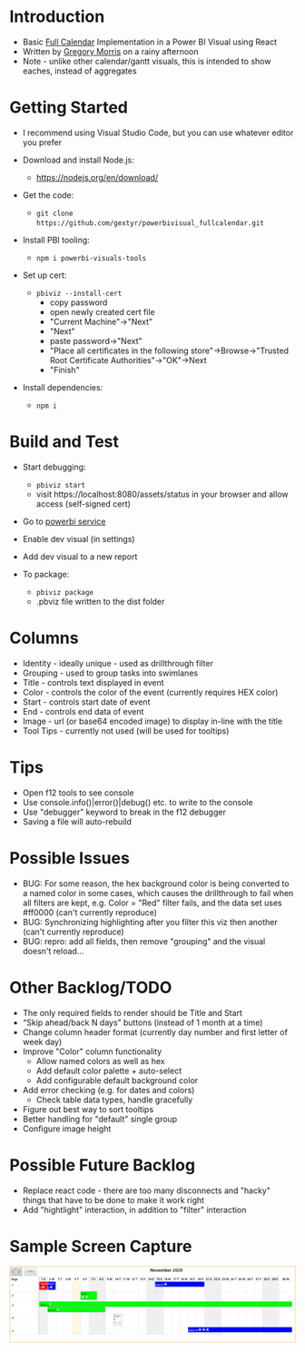 # Introduction 
* Basic [Full Calendar](https://fullcalendar.io/) Implementation in a Power BI Visual using React
* Written by [Gregory Morris](mailto:gmorris@microsoft.com) on a rainy afternoon
* Note - unlike other calendar/gantt visuals, this is intended to show eaches, instead of aggregates

# Getting Started
* I recommend using Visual Studio Code, but you can use whatever editor you prefer
* Download and install Node.js:
    * https://nodejs.org/en/download/
* Get the code: 
    * ```git clone https://github.com/gextyr/powerbivisual_fullcalendar.git```
* Install PBI tooling:
    * ```npm i powerbi-visuals-tools```

* Set up cert: 
    * ```pbiviz --install-cert```
        * copy password
        * open newly created cert file
        * "Current Machine"->"Next"
        * "Next"
        * paste password->"Next"
        * "Place all certificates in the following store"->Browse->"Trusted Root Certificate Authorities"->"OK"->Next
        * "Finish"

* Install dependencies:
    * ```npm i```

# Build and Test
* Start debugging:
    * ```pbiviz start```
    * visit https://localhost:8080/assets/status in your browser and allow access (self-signed cert)

* Go to [powerbi service](https://www.powerbi.com)
* Enable dev visual (in settings)
* Add dev visual to a new report

* To package:
    * ```pbiviz package```
    * .pbviz file written to the dist folder

# Columns
* Identity - ideally unique - used as drillthrough filter
* Grouping - used to group tasks into swimlanes
* Title - controls text displayed in event
* Color - controls the color of the event (currently requires HEX color)
* Start - controls start date of event
* End - controls end data of event
* Image - url (or base64 encoded image) to display in-line with the title
* Tool Tips - currently not used (will be used for tooltips)

# Tips
* Open f12 tools to see console
* Use console.info()|error()|debug() etc. to write to the console
* Use "debugger" keyword to break in the f12 debugger
* Saving a file will auto-rebuild

# Possible Issues
* BUG: For some reason, the hex background color is being converted to a named color in some cases, which causes the drillthrough to fail when all filters are kept, e.g. Color = "Red" filter fails, and the data set uses #ff0000 (can't currently reproduce)
* BUG: Synchronizing highlighting after you filter this viz then another (can't currently reproduce)
* BUG: repro: add all fields, then remove "grouping" and the visual doesn't reload... 

# Other Backlog/TODO
* The only required fields to render should be Title and Start
* “Skip ahead/back N days” buttons (instead of 1 month at a time)
* Change column header format (currently day number and first letter of week day)
* Improve "Color" column functionality
    * Allow named colors as well as hex
    * Add default color palette + auto-select
    * Add configurable default background color
* Add error checking (e.g. for dates and colors)
    * Check table data types, handle gracefully
* Figure out best way to sort tooltips
* Better handling for "default" single group
* Configure image height

# Possible Future Backlog
* Replace react code - there are too many disconnects and "hacky" things that have to be done to make it work right
* Add "hightlight" interaction, in addition to "filter" interaction

# Sample Screen Capture
![30 day gridview screen capture](/assets/screenshot.png)
